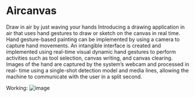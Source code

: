 # Aircanvas
Draw in air by just waving your hands
Introducing a drawing application in air that uses hand gestures to draw or sketch on the
canvas in real time. Hand gesture-based painting can be implemented by using a camera to
capture hand movements. An intangible interface is created and implemented using real-time
visual dynamic hand gestures to perform activities such as tool selection, canvas writing, and
canvas clearing. Images of the hand are captured by the system’s webcam and processed in real-
time using a single-shot detection model and media lines, allowing the machine to communicate with the user in a split second.

Working:
![image](https://github.com/JayasriAR/Aircanvas/assets/109610628/199fa2a1-237f-4225-9284-a1a59c1fd1b1)

